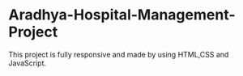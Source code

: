 # Aradhya-Hospital-Management-Project
This project is fully responsive and made by using HTML,CSS and JavaScript.
